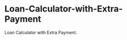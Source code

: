 Loan-Calculator-with-Extra-Payment
==================================

Loan Calculator with Extra Payment.
